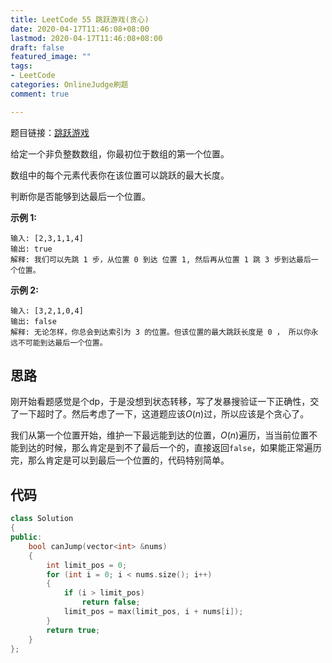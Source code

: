 ```yaml
---
title: LeetCode 55 跳跃游戏(贪心)
date: 2020-04-17T11:46:08+08:00
lastmod: 2020-04-17T11:46:08+08:00
draft: false
featured_image: ""
tags:
- LeetCode
categories: OnlineJudge刷题
comment: true

---
```


题目链接：[跳跃游戏](https://leetcode-cn.com/problems/jump-game/)

给定一个非负整数数组，你最初位于数组的第一个位置。

数组中的每个元素代表你在该位置可以跳跃的最大长度。

判断你是否能够到达最后一个位置。

**示例 1:**

```
输入: [2,3,1,1,4]
输出: true
解释: 我们可以先跳 1 步，从位置 0 到达 位置 1, 然后再从位置 1 跳 3 步到达最后一个位置。
```

**示例 2:**

```
输入: [3,2,1,0,4]
输出: false
解释: 无论怎样，你总会到达索引为 3 的位置。但该位置的最大跳跃长度是 0 ， 所以你永远不可能到达最后一个位置。
```

## 思路

刚开始看题感觉是个dp，于是没想到状态转移，写了发暴搜验证一下正确性，交了一下超时了。然后考虑了一下，这道题应该$O(n)$过，所以应该是个贪心了。

我们从第一个位置开始，维护一下最远能到达的位置，$O(n)$遍历，当当前位置不能到达的时候，那么肯定是到不了最后一个的，直接返回`false`，如果能正常遍历完，那么肯定是可以到最后一个位置的，代码特别简单。

## 代码

```cpp
class Solution
{
public:
    bool canJump(vector<int> &nums)
    {
        int limit_pos = 0;
        for (int i = 0; i < nums.size(); i++)
        {
            if (i > limit_pos)
                return false;
            limit_pos = max(limit_pos, i + nums[i]);
        }
        return true;
    }
};
```
